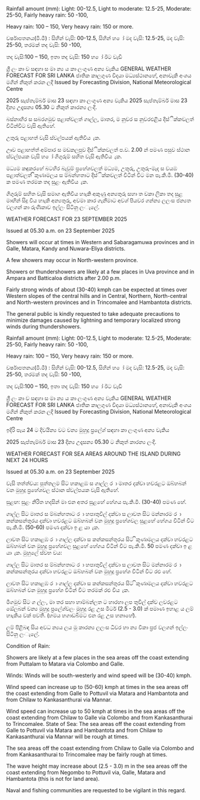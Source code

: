 Rainfall amount (mm): Light: 00-12.5, Light to moderate: 12.5-25, Moderate: 25-50, Fairly heavy rain: 50 -100,

Heavy rain: 100 – 150, Very heavy rain: 150 or more.

වර්ෂාපතනය(මි.මී) : සිහින් වැසි: 00-12.5, සිහින් හ ෝ මද වැසි: 12.5-25, මද වැසි: 25-50, තරමක් තද වැසි: 50 -100,

තද වැසි:100 – 150, ඉතා තද වැසි: 150 හ ෝ ඊට වැඩි

ශ්‍රී ලං කා ව සඳහා ස මා න්‍ය ය කා ලංගුණ අන්‍ය වැකිය GENERAL WEATHER FORECAST FOR SRI LANKA ජාතික කාලගුණ විදයා මධ්‍යස්ථානහේ, අනාවැකි අංශය මගින් නිකුත් කරන ලදි Issued by Forecasting Division, National Meteorological Centre

2025 සැප්තැම්බර් මාස 23 සඳහා කා ලංගුණ අන්‍ය වැකිය 2025 සැප්තැම්බර් මාස 23 දින්‍ය උදෑසන්‍ය 05.30 ට නිකුත් කාරන්‍ය ලංදි.

බස්නාහිර ස සබරගමුව පළාත්වලත් ගාල්ල, මාතර, ම නුවර ස නුවරඑළිය දිස්ික්කවලත් විටින්විට වැසි ඇතිහේ.

උතුරු පළාහත් වැසි ස්වල්පයක් ඇතිවිය ැක.

ඌව පළාහත්ත් අම්පාර ස මඩකලපුව දිස්ික්කවලත් ප.ව. 2.00 න් පමණ පසුව ස්ථාන ස්වල්පයක වැසි හ ෝ ගිගුරුම් සහිත වැසි ඇතිවිය ැක.

මධ්‍යම කඳුකරහේ බටහිර බැවුම් ප්‍රහේශවලත් මධ්‍යම, උතුරු, උතුරු-මැද ස වයඹ පළාත්වලත් ිකුණාමලය ස ම්බන්හතාට දිස්ික්කවලත් විටින් විට මන පැ.කි.මී. (30-40) ක පමණ තරමක තද සුළං ඇතිවිය ැක.

ගිගුරුම් සහිත වැසි සමාග ඇතිවිය හාැකි අකුණු අන්‍යතුරු සහා ත වකා ලිකා තද සුළ මාඟින් සිදු විය හාැකි අන්‍යතුරු, අවමා කාර ගැනීමාට අවශ්‍ පියවර ගන්න්‍ය ලලංස ජන්‍යත වලගන් කා රුණිකාව ඉල්ලං සිටිනු ලංැලේ.

WEATHER FORECAST FOR 23 SEPTEMBER 2025

Issued at 05.30 a.m. on 23 September 2025

Showers will occur at times in Western and Sabaragamuwa provinces and in Galle, Matara, Kandy and Nuwara-Eliya districts.

A few showers may occur in North-western province.

Showers or thundershowers are likely at a few places in Uva province and in Ampara and Batticaloa districts after 2.00 p.m.

Fairly strong winds of about (30-40) kmph can be expected at times over Western slopes of the central hills and in Central, Northern, North-central and North-western provinces and in Trincomalee and Hambantota districts.

The general public is kindly requested to take adequate precautions to minimize damages caused by lightning and temporary localized strong winds during thundershowers.

Rainfall amount (mm): Light: 00-12.5, Light to moderate: 12.5-25, Moderate: 25-50, Fairly heavy rain: 50 -100,

Heavy rain: 100 – 150, Very heavy rain: 150 or more.

වර්ෂාපතනය(මි.මී) : සිහින් වැසි: 00-12.5, සිහින් හ ෝ මද වැසි: 12.5-25, මද වැසි: 25-50, තරමක් තද වැසි: 50 -100,

තද වැසි:100 – 150, ඉතා තද වැසි: 150 හ ෝ ඊට වැඩි

ශ්‍රී ලං කා ව සඳහා ස මා න්‍ය ය කා ලංගුණ අන්‍ය වැකිය GENERAL WEATHER FORECAST FOR SRI LANKA ජාතික කාලගුණ විදයා මධ්‍යස්ථානහේ, අනාවැකි අංශය මගින් නිකුත් කරන ලදි Issued by Forecasting Division, National Meteorological Centre

ඉදිරි පැය 24 ට දිවයින්‍ය වට වන්‍ය මුහුදු ප්‍රලේශ්‍ සඳහා කා ලංගුණ අන්‍ය වැකිය

2025 සැප්තැම්බර් මාස 23 දින්‍ය උදෑසන්‍ය 05.30 ට නිකුත් කාරන්‍ය ලංදි.

WEATHER FORECAST FOR SEA AREAS AROUND THE ISLAND DURING NEXT 24 HOURS

Issued at 05.30 a.m. on 23 September 2025

වැසි තත්ත්වය: පුත්තලම සිට හකාළඹ ස ගාල්ල ර ා මාතර දක්වා හවරළට ඔබ්හබන් වන මුහුදු ප්‍රහේශවල ස්ථාන ස්වල්පයක වැසි ඇතිහේ.

සුළඟ: සුළං නිරිත හදසින් මා එන අතර සුළහේ හේගය පැ.කි.මී. (30-40) පමණ හේ.

ගාල්ල සිට මාතර ස ම්බන්හතාට ර ා හපාතුවිල් දක්වා ස ලාවත සිට මන්නාරම ර ා කන්කසන්තුරය දක්වා හවරළට ඔබ්හබන් වන මුහුදු ප්‍රහේශවල සුළහේ හේගය විටින් විට පැ.කි.මී. (50-60) පමණ දක්වා ඉ ළ යා ැක.

ලාවත සිට හකාළඹ ර ා ගාල්ල දක්වා ස කන්කසන්තුරය සිට ිකුණාමලය දක්වා හවරළට ඔබ්හබන් වන මුහුදු ප්‍රහේශවල සුළහේ හේගය විටින් විට පැ.කි.මී. 50 පමණ දක්වා ඉ ළ යා ැක. මුහුලේ ස්වභ වය:

ගාල්ල සිට මාතර ස ම්බන්හතාට ර ා හපාතුවිල් දක්වා ස ලාවත සිට මන්නාරම ර ා කන්කසන්තුරය දක්වා හවරළට ඔබ්හබන් වන මුහුදු ප්‍රහේශ විටින් විට රළු හේ.

ලාවත සිට හකාළඹ ර ා ගාල්ල දක්වා ස කන්කසන්තුරය සිට ිකුණාමලය දක්වා හවරළට ඔබ්හබන් වන මුහුදු ප්‍රහේශ විටින් විට තරමක් රළු විය ැක.

මීගමුව සිට ග ල්ලං, මා තර සහා හාම්බන්ලත ට හාරහා ලප තුවිල් දක්ව ලවරළට ඔේලබන් වන්‍ය මුහුදු ප්‍රලේශ්‍වලං මුහුදු රළ උස මීටර් (2.5 - 3.0) ක් පමාණ ඉහාළ ය ලම් හාැකිය වක් පවතී. (හමය හගාඩබිමට එන රළ උස හනාහේ).

ලම් පිළිබඳ සිය අවධ න්‍යය ලය මු කාරන්‍ය ලලංස ධීවර හා න්‍ය විකා ප්‍රජ වලගන් ඉල්ලං සිටිනු ලංැලේ.

Condition of Rain:

Showers are likely at a few places in the sea areas off the coast extending from Puttalam to Matara via Colombo and Galle.

Winds: Winds will be south-westerly and wind speed will be (30-40) kmph.

Wind speed can increase up to (50-60) kmph at times in the sea areas off the coast extending from Galle to Pottuvil via Matara and Hambantota and from Chilaw to Kankasanthurai via Mannar.

Wind speed can increase up to 50 kmph at times in the sea areas off the coast extending from Chilaw to Galle via Colombo and from Kankasanthurai to Trincomalee. State of Sea: The sea areas off the coast extending from Galle to Pottuvil via Matara and Hambantota and from Chilaw to Kankasanthurai via Mannar will be rough at times.

The sea areas off the coast extending from Chilaw to Galle via Colombo and from Kankasanthurai to Trincomalee may be fairly rough at times.

The wave height may increase about (2.5 - 3.0) m in the sea areas off the coast extending from Negombo to Pottuvil via, Galle, Matara and Hambantota (this is not for land area).

Naval and fishing communities are requested to be vigilant in this regard.